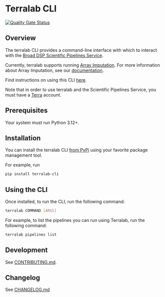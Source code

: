 # Terralab CLI

[![Quality Gate Status](https://sonarcloud.io/api/project_badges/measure?project=DataBiosphere_terra-scientific-pipelines-service-cli&metric=alert_status)](https://sonarcloud.io/summary/new_code?id=DataBiosphere_terra-scientific-pipelines-service-cli)

## Overview
The terralab CLI provides a command-line interface with which to interact with the [Broad DSP Scientific Pipelines Service](https://github.com/DataBiosphere/terra-scientific-pipelines-service/blob/main/README.md).

Currently, terralab supports running [Array Imputation](https://allofus-anvil-imputation.terra.bio/). For more information about Array Imputation, see our [documentation](https://broadscientificservices.zendesk.com/hc/en-us/articles/39901941351323).

Find instructions on using this CLI [here](https://broadscientificservices.zendesk.com/hc/en-us/articles/39901313672859).

Note that in order to use terralab and the Scientific Pipelines Service, you must have a [Terra](https://services.terra.bio/) account.

## Prerequisites
Your system must run Python 3.12+.

## Installation
You can install the terralab CLI [from PyPi](https://pypi.org/project/terralab-cli/) using your favorite package management tool. 

For example, run
```bash
pip install terralab-cli
```

## Using the CLI
Once installed, to run the CLI, run the following command:
```bash
terralab COMMAND [ARGS]
```

For example, to list the pipelines you can run using Terralab, run the following command:
```bash
terralab pipelines list
```

## Development
See [CONTRIBUTING.md](CONTRIBUTING.md).

## Changelog
See [CHANGELOG.md](https://github.com/DataBiosphere/terra-scientific-pipelines-service-cli/blob/main/CHANGELOG.md)

